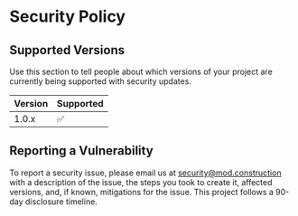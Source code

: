 # Security Policy

## Supported Versions

Use this section to tell people about which versions of your project are
currently being supported with security updates.

| Version | Supported          |
| ------- | ------------------ |
| 1.0.x   | :white_check_mark: |

## Reporting a Vulnerability

To report a security issue, please email us at [security@mod.construction](mailto:security@mod.construction) with a description of the issue, the steps you took to create it, affected versions, and, if known, mitigations for the issue. This project follows a 90-day disclosure timeline.
